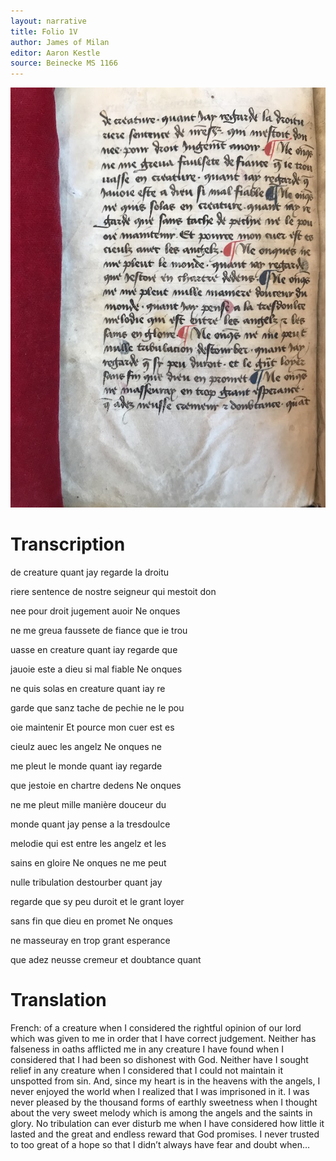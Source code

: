 ```yaml
---
layout: narrative
title: Folio 1V
author: James of Milan
editor: Aaron Kestle
source: Beinecke MS 1166
---
```


![Beinecke MS 1166 Folio 1V](https://raw.githubusercontent.com/oldfrenchtexts/L-aiguillon-d-amour-divine/master/assets/1V.jpg)

# Transcription

de creature quant jay regarde la droitu 

riere sentence de nostre seigneur qui mestoit don 

nee pour droit jugement auoir Ne onques 

ne me greua faussete de fiance que ie trou 

uasse en creature quant iay regarde que 

jauoie este a dieu si mal fiable Ne onques 

ne quis solas en creature quant iay re 

garde que sanz tache de pechie ne le pou 

oie maintenir Et pource mon cuer est es 

cieulz auec les angelz Ne onques ne 

me pleut le monde quant iay regarde 

que jestoie en chartre dedens Ne onques 

ne me pleut mille manière douceur du 

monde quant jay pense a la tresdoulce 

melodie qui est entre les angelz et les 

sains en gloire Ne onques ne me peut 

nulle tribulation destourber quant jay 

regarde que sy peu duroit et le grant loyer 

sans fin que dieu en promet Ne onques 

ne masseuray  en trop grant esperance 

que adez neusse cremeur et doubtance quant

# Translation

French: of a creature when I considered the rightful opinion of our lord which was given to me in order that I have correct judgement. Neither has falseness in oaths afflicted me in any creature I have found when I considered that I had been so dishonest with God. Neither have I sought relief in any creature when I considered that I could not maintain it unspotted from sin. And, since my heart is in the heavens with the angels, I never enjoyed the world when I realized that I was imprisoned in it. I was never pleased by the thousand forms of earthly sweetness when I thought about the very sweet melody which is among the angels and the saints in glory. No tribulation can ever disturb me when I have considered how little it lasted and the great and endless reward that God promises. I never trusted to too great of a hope so that I didn’t always have fear and doubt when…
